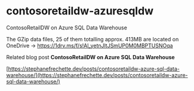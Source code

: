 # contosoretaildw-azuresqldw
ContosoRetailDW on Azure SQL Data Warehouse

The GZip data files, 25 of them totalling approx. 413MB are located on OneDrive ->  https://1drv.ms/f/s!Al_yetnJltJSmUP0M0MBPTUSNOqa

Related blog post **ContosoRetailDW on Azure SQL Data Warehouse**

[https://stephanefrechette.dev/posts/contosoretaildw-azure-sql-data-warehouse/](https://stephanefrechette.dev/posts/contosoretaildw-azure-sql-data-warehouse/)
